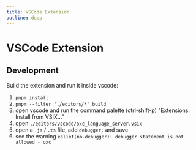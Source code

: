 ```yaml
---
title: VSCode Extension
outline: deep
---
```


# VSCode Extension

## Development

Build the extension and run it inside vscode:

1. `pnpm install`
2. `pnpm --filter './editors/*' build`
3. open vscode and run the command palette (ctrl-shift-p) "Extensions: Install from VSIX..."
4. open `./editors/vscode/oxc_language_server.vsix`
5. open a `.js` / `.ts` file, add `debugger;` and save
6. see the warning `eslint(no-debugger): debugger statement is not allowed - oxc`
